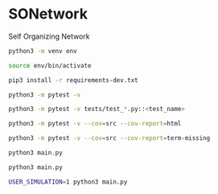# SONetwork
Self Organizing Network
  
```bash
python3 -m venv env
```
  
```bash
source env/bin/activate
```
  
```bash
pip3 install -r requirements-dev.txt
```
  
```bash
python3 -m pytest -v
```
  
```bash
python3 -m pytest -v tests/test_*.py::<test_name>
```
  
```bash
python3 -m pytest -v --cov=src --cov-report=html
```
  
```bash
python3 -m pytest -v --cov=src --cov-report=term-missing
```
  
```bash
python3 main.py
```
  
```bash
python3 main.py
```
  
```bash
USER_SIMULATION=1 python3 main.py
```
